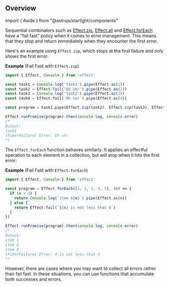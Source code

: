 ## Overview

import { Aside } from "@astrojs/starlight/components"

Sequential combinators such as [Effect.zip](/docs/getting-started/control-flow/#zip), [Effect.all](/docs/getting-started/control-flow/#all) and [Effect.forEach](/docs/getting-started/control-flow/#foreach) have a "fail fast" policy when it comes to error management. This means that they stop and return immediately when they encounter the first error.

Here's an example using `Effect.zip`, which stops at the first failure and only shows the first error:

**Example** (Fail Fast with `Effect.zip`)

```ts twoslash
import { Effect, Console } from 'effect'

const task1 = Console.log('task1').pipe(Effect.as(1))
const task2 = Effect.fail('Oh uh!').pipe(Effect.as(2))
const task3 = Console.log('task2').pipe(Effect.as(3))
const task4 = Effect.fail('Oh no!').pipe(Effect.as(4))

const program = task1.pipe(Effect.zip(task2), Effect.zip(task3), Effect.zip(task4))

Effect.runPromise(program).then(console.log, console.error)
/*
Output:
task1
(FiberFailure) Error: Oh uh!
*/
```

The `Effect.forEach` function behaves similarly. It applies an effectful operation to each element in a collection, but will stop when it hits the first error:

**Example** (Fail Fast with `Effect.forEach`)

```ts twoslash
import { Effect, Console } from 'effect'

const program = Effect.forEach([1, 2, 3, 4, 5], (n) => {
  if (n < 4) {
    return Console.log(`item ${n}`).pipe(Effect.as(n))
  } else {
    return Effect.fail(`${n} is not less that 4`)
  }
})

Effect.runPromise(program).then(console.log, console.error)
/*
Output:
item 1
item 2
item 3
(FiberFailure) Error: 4 is not less that 4
*/
```

However, there are cases where you may want to collect all errors rather than fail fast. In these situations, you can use functions that accumulate both successes and errors.
